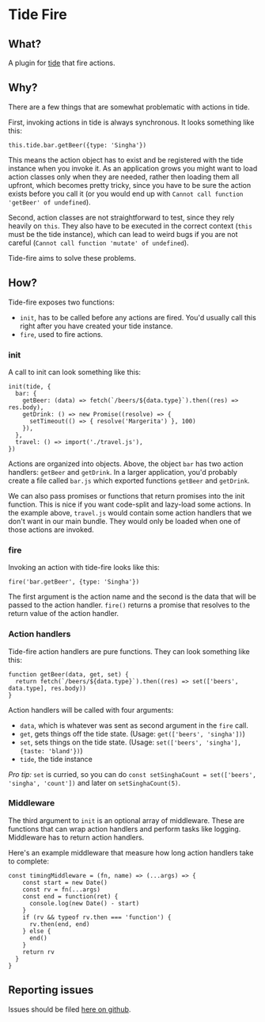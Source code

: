 # Tide Fire

## What?
A plugin for [tide](https://github.com/tictail/tide) that fire actions.

## Why?
There are a few things that are somewhat problematic with actions in tide.

First, invoking actions in tide is always synchronous. It looks something like this:
```
this.tide.bar.getBeer({type: 'Singha'})
```
This means the action object has to exist and be registered with the tide instance when you invoke it. As an application grows you might want to load action classes only when they are needed, rather then loading them all upfront, which becomes pretty tricky, since you have to be sure the action exists before you call it (or you would end up with `Cannot call function 'getBeer' of undefined`).

Second, action classes are not straightforward to test, since they rely heavily on `this`. They also have to be executed in the correct context (`this` must be the tide instance), which can lead to weird bugs if you are not careful (`Cannot call function 'mutate' of undefined`).

Tide-fire aims to solve these problems.

## How?
Tide-fire exposes two functions:
- `init`, has to be called before any actions are fired. You'd usually call this right after you have created your tide instance.
- `fire`, used to fire actions.


### init
A call to init can look something like this:
```
init(tide, {
  bar: {
    getBeer: (data) => fetch(`/beers/${data.type}`).then((res) => res.body),
    getDrink: () => new Promise((resolve) => {
      setTimeout(() => { resolve('Margerita') }, 100)
    }),
  },
  travel: () => import('./travel.js'),
})
```
Actions are organized into objects. Above, the object `bar` has two action handlers: `getBeer` and `getDrink`. In a larger application, you'd probably create a file called `bar.js` which exported functions `getBeer` and `getDrink`.

We can also pass promises or functions that return promises into the init function. This is nice if you want code-split and lazy-load some actions. In the example above, `travel.js` would contain some action handlers that we don't want in our main bundle. They would only be loaded when one of those actions are invoked.


### fire
Invoking an action with tide-fire looks like this:
```
fire('bar.getBeer', {type: 'Singha'})

```
The first argument is the action name and the second is the data that will be passed to the action handler. `fire()` returns a promise that resolves to the return value of the action handler.


### Action handlers
Tide-fire action handlers are pure functions. They can look something like this:
```
function getBeer(data, get, set) {
  return fetch(`/beers/${data.type}`).then((res) => set(['beers', data.type], res.body))
}
```
Action handlers will be called with four arguments:
- `data`, which is whatever was sent as second argument in the `fire` call.
- `get`, gets things off the tide state. (Usage: `get(['beers', 'singha'])`)
- `set`, sets things on the tide state. (Usage: `set(['beers', 'singha'], {taste: 'bland'})`)
- `tide`, the tide instance

*Pro tip:* `set` is curried, so you can do `const setSinghaCount = set(['beers', 'singha', 'count'])` and later on `setSinghaCount(5)`.

### Middleware
The third argument to `init` is an optional array of middleware. These are functions that can wrap action handlers and perform tasks like logging. Middleware has to return action handlers.

Here's an example middleware that measure how long action handlers take to complete:
```
const timingMiddleware = (fn, name) => (...args) => {
    const start = new Date()
    const rv = fn(...args)
    const end = function(ret) {
      console.log(new Date() - start)
    }
    if (rv && typeof rv.then === 'function') {
      rv.then(end, end)
    } else {
      end()
    }
    return rv
  }
}
```

## Reporting issues

Issues should be filed [here on github](https://github.com/tictail/tide-fire/issues).

